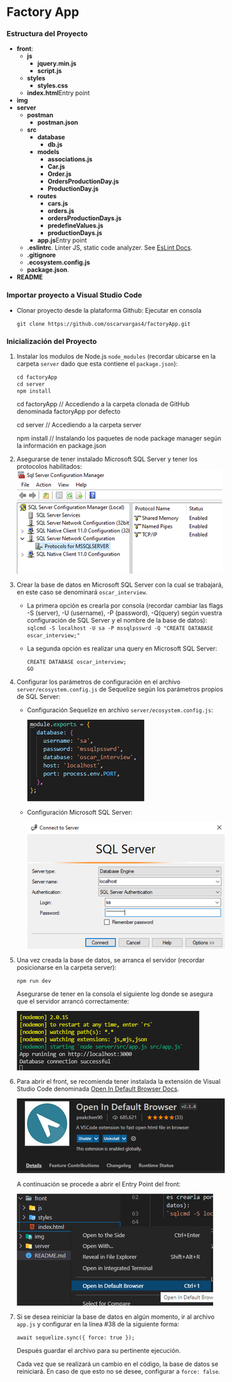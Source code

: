 # Factory App

### Estructura del Proyecto

- <b>front</b>:
  - <b>js</b>
    - <b>jquery.min.js</b>
    - <b>script.js</b>
  - <b>styles</b>
    - <b>styles.css</b>
  - <b>index.html</b>Entry point
- <b>img</b>
- <b>server</b>
  - <b>**postman**</b>
    - <b>postman.json</b>
  - <b>src</b>
    - <b>database</b>
      - <b>db.js</b>
    - <b>models</b>
      - <b>associations.js</b>
      - <b>Car.js</b>
      - <b>Order.js</b>
      - <b>OrdersProductionDay.js</b>
      - <b>ProductionDay.js</b>
    - <b>routes</b>
      - <b>cars.js</b>
      - <b>orders.js</b>
      - <b>ordersProductionDays.js</b>
      - <b>predefineValues.js</b>
      - <b>productionDays.js</b>
    - <b>app.js</b>Entry point
  - <b>.eslintrc</b>. Linter JS, static code analyzer. See [EsLint Docs](https://eslint.org/docs/user-guide/configuring/configuration-files).
  - <b>.gitignore</b>
  - <b>.ecosystem.config.js</b>
  - <b>package.json</b>.
- <b>README</b>

### Importar proyecto a Visual Studio Code

- Clonar proyecto desde la plataforma Github: Ejecutar en consola
  ```
  git clone https://github.com/oscarvargas4/factoryApp.git
  ```

### Inicialización del Proyecto

1. Instalar los modulos de Node.js `node_modules` (recordar ubicarse en la carpeta `server` dado que esta contiene el `package.json`):

   ```
   cd factoryApp
   cd server
   npm install
   ```

   cd factoryApp // Accediendo a la carpeta clonada de GitHub denominada factoryApp por defecto
   
   cd server // Accediendo a la carpeta server
   
   npm install // Instalando los paquetes de node package manager según la información en package.json

2. Asegurarse de tener instalado Microsoft SQL Server y tener los protocolos habilitados:
   ![Open project](img/mssqlServer.PNG)

3. Crear la base de datos en Microsoft SQL Server con la cual se trabajará, en este caso se denominará `oscar_interview`.

   - La primera opción
     es crearla por consola (recordar cambiar las flags -S (server), -U (username), -P (password), -Q(query) según vuestra configuración de SQL Server y el nombre de la base de datos):
     `sqlcmd -S localhost -U sa -P mssqlpsswrd -Q "CREATE DATABASE oscar_interview;"`

   - La segunda opción es realizar una query en Microsoft SQL Server:
     ```
     CREATE DATABASE oscar_interview;
     GO
     ```

4. Configurar los parámetros de configuración en el archivo `server/ecosystem.config.js` de Sequelize según los parámetros propios de SQL Server:

   - Configuración Sequelize en archivo `server/ecosystem.config.js`:

     ![Open project](img/sequelizeConfig.PNG)

   - Configuración Microsoft SQL Server:

     ![Open project](img/mssqlConfig.PNG)

5. Una vez creada la base de datos, se arranca el servidor (recordar posicionarse en la carpeta server):

   ```
   npm run dev
   ```

   Asegurarse de tener en la consola el siguiente log donde se asegura que el servidor arrancó correctamente:

   ![Open project](img/serverStarted.PNG)

6. Para abrir el front, se recomienda tener instalada la extensión de Visual Studio Code denominada [Open In Default Browser Docs](https://marketplace.visualstudio.com/items?itemName=peakchen90.open-html-in-browser).

   ![Open project](img/defaultBrowser.PNG)

   A continuación se procede a abrir el Entry Point del front:

   ![Open project](img/openDefault.png)

7. Si se desea reiniciar la base de datos en algún momento, ir al archivo `app.js` y configurar en la línea #38 de la siguiente forma:

   ```
   await sequelize.sync({ force: true });
   ```

   Después guardar el archivo para su pertinente ejecución.

   Cada vez que se realizará un cambio en el código, la base de datos se reiniciará. En caso de que esto no se desee, configurar a `force: false`.
